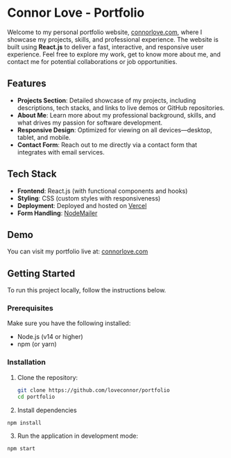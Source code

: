 # Connor Love - Portfolio

Welcome to my personal portfolio website, [connorlove.com](https://connorlove.com), where I showcase my projects, skills, and professional experience. The website is built using **React.js** to deliver a fast, interactive, and responsive user experience. Feel free to explore my work, get to know more about me, and contact me for potential collaborations or job opportunities.

## Features

- **Projects Section**: Detailed showcase of my projects, including descriptions, tech stacks, and links to live demos or GitHub repositories.
- **About Me**: Learn more about my professional background, skills, and what drives my passion for software development.
- **Responsive Design**: Optimized for viewing on all devices—desktop, tablet, and mobile.
- **Contact Form**: Reach out to me directly via a contact form that integrates with email services.

## Tech Stack

- **Frontend**: React.js (with functional components and hooks)
- **Styling**: CSS (custom styles with responsiveness)
- **Deployment**: Deployed and hosted on [Vercel](https://vercel.com/)
- **Form Handling**: [NodeMailer]([https://www.nodemailer.com/]) 

## Demo

You can visit my portfolio live at: [connorlove.com](https://connorlove.com)

## Getting Started

To run this project locally, follow the instructions below.

### Prerequisites

Make sure you have the following installed:

- Node.js (v14 or higher)
- npm (or yarn)

### Installation

1. Clone the repository:
   ```bash
   git clone https://github.com/loveconnor/portfolio
   cd portfolio
   ```
2. Install dependencies
  ``` bash
  npm install
  ```
3. Run the application in development mode:
  ```bash
  npm start
```
